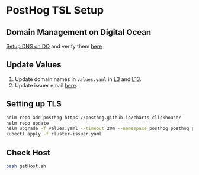 # PostHog TSL Setup

## Domain Management on Digital Ocean
[Setup DNS on DO](https://docs.digitalocean.com/products/networking/dns/quickstart/) and verify them [here](https://dnschecker.org/)

## Update Values
1. Update domain names in `values.yaml` in [L3](https://github.com/ChakshuGautam/posthog-k8s-tls/blob/37e2e0d5f1259aa85c85390866188fbcc29e638e/values.yaml#L3) and [L13](https://github.com/ChakshuGautam/posthog-k8s-tls/blob/37e2e0d5f1259aa85c85390866188fbcc29e638e/values.yaml#L13).
2. Update issuer email [here](https://github.com/ChakshuGautam/posthog-k8s-tls/blob/f287bb88267f8f683500a00986775299dd30956b/cluster-issuer.yaml#L7).

## Setting up TLS   
```sh
helm repo add posthog https://posthog.github.io/charts-clickhouse/
helm repo update
helm upgrade -f values.yaml --timeout 20m --namespace posthog posthog posthog/posthog --atomic --wait --wait-for-jobs --debug
kubectl apply -f cluster-issuer.yaml
```

## Check Host
    
```sh
bash getHost.sh
```
